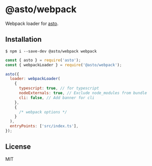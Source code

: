 # @asto/webpack

Webpack loader for [asto](https://github.com/do4ng/asto).

## Installation

```
$ npm i --save-dev @asto/webpack webpack
```

```js
const { asto } = require('asto');
const { webpackLoader } = require('@asto/webpack');

asto({
  loader: webpackLoader(
    {
      typescript: true, // for typescript
      nodeExternals: true, // Exclude node_modules from bundle
      cli: false, // Add banner for cli
    },
    {
      /* webpack options */
    }
  ),
  entryPoints: ['src/index.ts'],
});
```

## License

MIT
